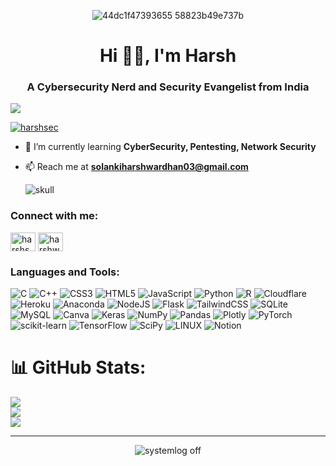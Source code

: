 <div align="center">
  
![44dc1f47393655 58823b49e737b](https://github.com/HARSH-232/HARSH-232/assets/84784218/a41e7b6a-6390-47bf-b025-14561f7489e0)

</div>

<h1 align="center">Hi 👋🏽, I'm Harsh</h1>
<h3 align="center">A Cybersecurity Nerd and Security Evangelist from India</h3>

[![](https://visitcount.itsvg.in/api?id=HARSH-232&icon=2&color=12)](https://visitcount.itsvg.in)



<p align="left"> <a href="https://twitter.com/harshsec" target="blank"><img src="https://img.shields.io/twitter/follow/harshsec?logo=twitter&style=for-the-badge" alt="harshsec" /></a> </p>



- 🌱 I’m currently learning **CyberSecurity, Pentesting, Network Security**

- 📫  Reach me at **solankiharshwardhan03@gmail.com**

  ![skull](https://github.com/HARSH-232/HARSH-232/assets/84784218/2fc5cf91-6e51-420f-a9b1-fd144ebee25e)


<h3 align="left">Connect with me:</h3>
<p align="left">
<a href="https://twitter.com/harshsec" target="blank"><img align="center" src="https://raw.githubusercontent.com/rahuldkjain/github-profile-readme-generator/master/src/images/icons/Social/twitter.svg" alt="harshsec" height="30" width="40" /></a>
<a href="https://linkedin.com/in/harshwardhan-solanki-207a0722a" target="blank"><img align="center" src="https://raw.githubusercontent.com/rahuldkjain/github-profile-readme-generator/master/src/images/icons/Social/linked-in-alt.svg" alt="harshwardhan-solanki-207a0722a" height="30" width="40" /></a>
</p>

<h3 align="left">Languages and Tools:</h3>

![C](https://img.shields.io/badge/c-%2300599C.svg?style=for-the-badge&logo=c&logoColor=white) ![C++](https://img.shields.io/badge/c++-%2300599C.svg?style=for-the-badge&logo=c%2B%2B&logoColor=white) ![CSS3](https://img.shields.io/badge/css3-%231572B6.svg?style=for-the-badge&logo=css3&logoColor=white) ![HTML5](https://img.shields.io/badge/html5-%23E34F26.svg?style=for-the-badge&logo=html5&logoColor=white) ![JavaScript](https://img.shields.io/badge/javascript-%23323330.svg?style=for-the-badge&logo=javascript&logoColor=%23F7DF1E) ![Python](https://img.shields.io/badge/python-3670A0?style=for-the-badge&logo=python&logoColor=ffdd54) ![R](https://img.shields.io/badge/r-%23276DC3.svg?style=for-the-badge&logo=r&logoColor=white) ![Cloudflare](https://img.shields.io/badge/Cloudflare-F38020?style=for-the-badge&logo=Cloudflare&logoColor=white) ![Heroku](https://img.shields.io/badge/heroku-%23430098.svg?style=for-the-badge&logo=heroku&logoColor=white) ![Anaconda](https://img.shields.io/badge/Anaconda-%2344A833.svg?style=for-the-badge&logo=anaconda&logoColor=white) ![NodeJS](https://img.shields.io/badge/node.js-6DA55F?style=for-the-badge&logo=node.js&logoColor=white) ![Flask](https://img.shields.io/badge/flask-%23000.svg?style=for-the-badge&logo=flask&logoColor=white) ![TailwindCSS](https://img.shields.io/badge/tailwindcss-%2338B2AC.svg?style=for-the-badge&logo=tailwind-css&logoColor=white) ![SQLite](https://img.shields.io/badge/sqlite-%2307405e.svg?style=for-the-badge&logo=sqlite&logoColor=white) ![MySQL](https://img.shields.io/badge/mysql-%2300f.svg?style=for-the-badge&logo=mysql&logoColor=white) ![Canva](https://img.shields.io/badge/Canva-%2300C4CC.svg?style=for-the-badge&logo=Canva&logoColor=white) ![Keras](https://img.shields.io/badge/Keras-%23D00000.svg?style=for-the-badge&logo=Keras&logoColor=white) ![NumPy](https://img.shields.io/badge/numpy-%23013243.svg?style=for-the-badge&logo=numpy&logoColor=white) ![Pandas](https://img.shields.io/badge/pandas-%23150458.svg?style=for-the-badge&logo=pandas&logoColor=white) ![Plotly](https://img.shields.io/badge/Plotly-%233F4F75.svg?style=for-the-badge&logo=plotly&logoColor=white) ![PyTorch](https://img.shields.io/badge/PyTorch-%23EE4C2C.svg?style=for-the-badge&logo=PyTorch&logoColor=white) ![scikit-learn](https://img.shields.io/badge/scikit--learn-%23F7931E.svg?style=for-the-badge&logo=scikit-learn&logoColor=white) ![TensorFlow](https://img.shields.io/badge/TensorFlow-%23FF6F00.svg?style=for-the-badge&logo=TensorFlow&logoColor=white) ![SciPy](https://img.shields.io/badge/SciPy-%230C55A5.svg?style=for-the-badge&logo=scipy&logoColor=%white) ![LINUX](https://img.shields.io/badge/Linux-FCC624?style=for-the-badge&logo=linux&logoColor=black) ![Notion](https://img.shields.io/badge/Notion-%23000000.svg?style=for-the-badge&logo=notion&logoColor=white)

# 📊 GitHub Stats:
![](https://github-readme-stats.vercel.app/api?username=HARSH-232&theme=dark&hide_border=false&include_all_commits=true&count_private=true)<br/>
![](https://github-readme-streak-stats.herokuapp.com/?user=HARSH-232&theme=dark&hide_border=false)<br/>
![](https://github-readme-stats.vercel.app/api/top-langs/?username=HARSH-232&theme=dark&hide_border=false&include_all_commits=true&count_private=true&layout=compact)

<hr>

<div align="center">

![systemlog off](https://github.com/HARSH-232/HARSH-232/assets/84784218/92c8c51c-718a-4fcd-9feb-3ef721728275)

</div>

<!---
HARSH-232/HARSH-232 is a ✨ special ✨ repository because its `README.md` (this file) appears on your GitHub profile.
You can click the Preview link to take a look at your changes.
--->
